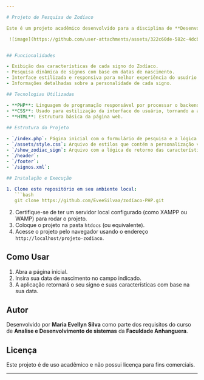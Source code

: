 ```yaml
---

# Projeto de Pesquisa de Zodíaco 

Este é um projeto acadêmico desenvolvido para a disciplina de **Desenvolvimento Web** no curso de **Analise e Desenvolvimento de sistemas** na **Faculdade Anhanguera**. O projeto consiste em uma aplicação web simples que explora as características dos signos do Zodíaco, utilizando **PHP** e **CSS** para implementar a lógica de backend e o design do frontend, respectivamente.

 ![image](https://github.com/user-attachments/assets/322c60de-582c-4dcb-b4be-b23aff00e9e1) 


## Funcionalidades

- Exibição das características de cada signo do Zodíaco.
- Pesquisa dinâmica de signos com base em datas de nascimento.
- Interface estilizada e responsiva para melhor experiência do usuário.
- Informações detalhadas sobre a personalidade de cada signo.

## Tecnologias Utilizadas

- **PHP**: Linguagem de programação responsável por processar o backend da aplicação.
- **CSS**: Usado para estilização da interface do usuário, tornando a aplicação visualmente atrativa e responsiva.
- **HTML**: Estrutura básica da página web.
  
## Estrutura do Projeto

- `/index.php`: Página inicial com o formulário de pesquisa e a lógica para identificar o signo do usuário.
- `/assets/style.css`: Arquivo de estilos que contém a personalização visual do projeto.
- `/show_zodiac_sign`: Arquivo com a lógica de retorno das características dos signos com base na data inserida.
- `/header`:
- `/footer`:
- `/signos.xml`:
  
## Instalação e Execução

1. Clone este repositório em seu ambiente local:
   ```bash
   git clone https://github.com/EveeSilvaa/zodíaco-PHP.git
   ```
2. Certifique-se de ter um servidor local configurado (como XAMPP ou WAMP) para rodar o projeto.
3. Coloque o projeto na pasta `htdocs` (ou equivalente).
4. Acesse o projeto pelo navegador usando o endereço `http://localhost/projeto-zodiaco`.

## Como Usar

1. Abra a página inicial.
2. Insira sua data de nascimento no campo indicado.
3. A aplicação retornará o seu signo e suas características com base na sua data.

## Autor

Desenvolvido por **Maria Evellyn Silva** como parte dos requisitos do curso de **Analise e Desenvolvimento de sistemas** da **Faculdade Anhanguera**.

## Licença

Este projeto é de uso acadêmico e não possui licença para fins comerciais.

---
```


